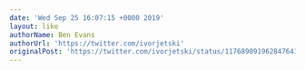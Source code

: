 ```yaml
---
date: 'Wed Sep 25 16:07:15 +0000 2019'
layout: like
authorName: Ben Evans
authorUrl: 'https://twitter.com/ivorjetski'
originalPost: 'https://twitter.com/ivorjetski/status/1176890919628476419'
---
```

